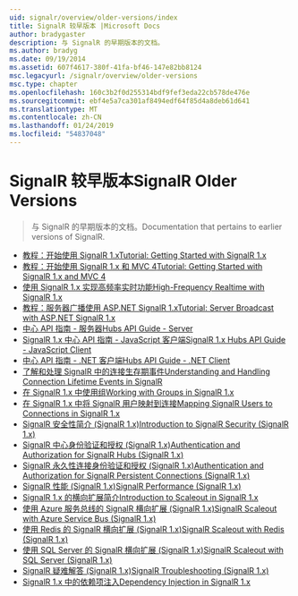 ```yaml
---
uid: signalr/overview/older-versions/index
title: SignalR 较早版本 |Microsoft Docs
author: bradygaster
description: 与 SignalR 的早期版本的文档。
ms.author: bradyg
ms.date: 09/19/2014
ms.assetid: 607f4617-380f-41fa-bf46-147e82bb8124
msc.legacyurl: /signalr/overview/older-versions
msc.type: chapter
ms.openlocfilehash: 160c3b2f0d255314bdf9fef3eda22cb578de476e
ms.sourcegitcommit: ebf4e5a7ca301af8494edf64f85d4a8deb61d641
ms.translationtype: MT
ms.contentlocale: zh-CN
ms.lasthandoff: 01/24/2019
ms.locfileid: "54837048"
---
```

<a name="signalr-older-versions"></a><span data-ttu-id="6545a-103">SignalR 较早版本</span><span class="sxs-lookup"><span data-stu-id="6545a-103">SignalR Older Versions</span></span>
====================
> <span data-ttu-id="6545a-104">与 SignalR 的早期版本的文档。</span><span class="sxs-lookup"><span data-stu-id="6545a-104">Documentation that pertains to earlier versions of SignalR.</span></span>


- [<span data-ttu-id="6545a-105">教程：开始使用 SignalR 1.x</span><span class="sxs-lookup"><span data-stu-id="6545a-105">Tutorial: Getting Started with SignalR 1.x</span></span>](tutorial-getting-started-with-signalr.md)
- [<span data-ttu-id="6545a-106">教程：开始使用 SignalR 1.x 和 MVC 4</span><span class="sxs-lookup"><span data-stu-id="6545a-106">Tutorial: Getting Started with SignalR 1.x and MVC 4</span></span>](tutorial-getting-started-with-signalr-and-mvc-4.md)
- [<span data-ttu-id="6545a-107">使用 SignalR 1.x 实现高频率实时功能</span><span class="sxs-lookup"><span data-stu-id="6545a-107">High-Frequency Realtime with SignalR 1.x</span></span>](tutorial-high-frequency-realtime-with-signalr.md)
- [<span data-ttu-id="6545a-108">教程：服务器广播使用 ASP.NET SignalR 1.x</span><span class="sxs-lookup"><span data-stu-id="6545a-108">Tutorial: Server Broadcast with ASP.NET SignalR 1.x</span></span>](tutorial-server-broadcast-with-aspnet-signalr.md)
- [<span data-ttu-id="6545a-109">中心 API 指南 - 服务器</span><span class="sxs-lookup"><span data-stu-id="6545a-109">Hubs API Guide - Server</span></span>](signalr-1x-hubs-api-guide-server.md)
- [<span data-ttu-id="6545a-110">SignalR 1.x 中心 API 指南 - JavaScript 客户端</span><span class="sxs-lookup"><span data-stu-id="6545a-110">SignalR 1.x Hubs API Guide - JavaScript Client</span></span>](signalr-1x-hubs-api-guide-javascript-client.md)
- [<span data-ttu-id="6545a-111">中心 API 指南 - .NET 客户端</span><span class="sxs-lookup"><span data-stu-id="6545a-111">Hubs API Guide - .NET Client</span></span>](signalr-1x-hubs-api-guide-net-client.md)
- [<span data-ttu-id="6545a-112">了解和处理 SignalR 中的连接生存期事件</span><span class="sxs-lookup"><span data-stu-id="6545a-112">Understanding and Handling Connection Lifetime Events in SignalR</span></span>](handling-connection-lifetime-events.md)
- [<span data-ttu-id="6545a-113">在 SignalR 1.x 中使用组</span><span class="sxs-lookup"><span data-stu-id="6545a-113">Working with Groups in SignalR 1.x</span></span>](working-with-groups.md)
- [<span data-ttu-id="6545a-114">在 SignalR 1.x 中将 SignalR 用户映射到连接</span><span class="sxs-lookup"><span data-stu-id="6545a-114">Mapping SignalR Users to Connections in SignalR 1.x</span></span>](mapping-users-to-connections.md)
- [<span data-ttu-id="6545a-115">SignalR 安全性简介 (SignalR 1.x)</span><span class="sxs-lookup"><span data-stu-id="6545a-115">Introduction to SignalR Security (SignalR 1.x)</span></span>](introduction-to-security.md)
- [<span data-ttu-id="6545a-116">SignalR 中心身份验证和授权 (SignalR 1.x)</span><span class="sxs-lookup"><span data-stu-id="6545a-116">Authentication and Authorization for SignalR Hubs (SignalR 1.x)</span></span>](hub-authorization.md)
- [<span data-ttu-id="6545a-117">SignalR 永久性连接身份验证和授权 (SignalR 1.x)</span><span class="sxs-lookup"><span data-stu-id="6545a-117">Authentication and Authorization for SignalR Persistent Connections (SignalR 1.x)</span></span>](persistent-connection-authorization.md)
- [<span data-ttu-id="6545a-118">SignalR 性能 (SignalR 1.x)</span><span class="sxs-lookup"><span data-stu-id="6545a-118">SignalR Performance (SignalR 1.x)</span></span>](signalr-performance.md)
- [<span data-ttu-id="6545a-119">SignalR 1.x 的横向扩展简介</span><span class="sxs-lookup"><span data-stu-id="6545a-119">Introduction to Scaleout in SignalR 1.x</span></span>](scaleout-in-signalr.md)
- [<span data-ttu-id="6545a-120">使用 Azure 服务总线的 SignalR 横向扩展 (SignalR 1.x)</span><span class="sxs-lookup"><span data-stu-id="6545a-120">SignalR Scaleout with Azure Service Bus (SignalR 1.x)</span></span>](scaleout-with-windows-azure-service-bus.md)
- [<span data-ttu-id="6545a-121">使用 Redis 的 SignalR 横向扩展 (SignalR 1.x)</span><span class="sxs-lookup"><span data-stu-id="6545a-121">SignalR Scaleout with Redis (SignalR 1.x)</span></span>](scaleout-with-redis.md)
- [<span data-ttu-id="6545a-122">使用 SQL Server 的 SignalR 横向扩展 (SignalR 1.x)</span><span class="sxs-lookup"><span data-stu-id="6545a-122">SignalR Scaleout with SQL Server (SignalR 1.x)</span></span>](scaleout-with-sql-server.md)
- [<span data-ttu-id="6545a-123">SignalR 疑难解答 (SignalR 1.x)</span><span class="sxs-lookup"><span data-stu-id="6545a-123">SignalR Troubleshooting (SignalR 1.x)</span></span>](troubleshooting.md)
- [<span data-ttu-id="6545a-124">SignalR 1.x 中的依赖项注入</span><span class="sxs-lookup"><span data-stu-id="6545a-124">Dependency Injection in SignalR 1.x</span></span>](dependency-injection.md)

